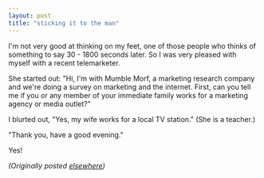 ```yaml
---
layout: post
title: "sticking it to the man"
---
```




<p>I'm not very good at thinking on my feet, one of those people who thinks of something to say 30 - 1800 seconds later. So I was very pleased with myself with a recent telemarketer.</p>

<p>She started out: "Hi, I'm with Mumble Morf, a marketing research company and we're doing a survey on marketing and the internet. First, can you tell me if you or any member of your immediate family works for a marketing agency or media outlet?"</p>

<p>I blurted out, "Yes, my wife works for a local TV station." (She is a teacher.)</p>

<p>"Thank you, have a good evening."</p>

<p>Yes!</p>


<p><em>(Originally posted <a href="http://use.perl.org/~lachoy/journal/3280">elsewhere</a>)</em></p>


